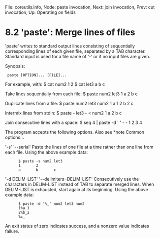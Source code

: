 File: coreutils.info,  Node: paste invocation,  Next: join invocation,  Prev: cut invocation,  Up: Operating on fields

8.2 'paste': Merge lines of files
=================================

'paste' writes to standard output lines consisting of sequentially
corresponding lines of each given file, separated by a TAB character.
Standard input is used for a file name of '-' or if no input files are
given.

   Synopsis:

     paste [OPTION]... [FILE]...

   For example, with:
     $ cat num2
     1
     2
     $ cat let3
     a
     b
     c

   Take lines sequentially from each file:
     $ paste num2 let3
     1       a
     2       b
             c

   Duplicate lines from a file:
     $ paste num2 let3 num2
     1       a      1
     2       b      2
             c

   Intermix lines from stdin:
     $ paste - let3 - < num2
     1       a      2
             b
             c

   Join consecutive lines with a space:
     $ seq 4 | paste -d ' ' - -
     1 2
     3 4

   The program accepts the following options.  Also see *note Common
options::.

'-s'
'--serial'
     Paste the lines of one file at a time rather than one line from
     each file.  Using the above example data:

          $ paste -s num2 let3
          1       2
          a       b       c

'-d DELIM-LIST'
'--delimiters=DELIM-LIST'
     Consecutively use the characters in DELIM-LIST instead of TAB to
     separate merged lines.  When DELIM-LIST is exhausted, start again
     at its beginning.  Using the above example data:

          $ paste -d '%_' num2 let3 num2
          1%a_1
          2%b_2
          %c_

   An exit status of zero indicates success, and a nonzero value
indicates failure.

